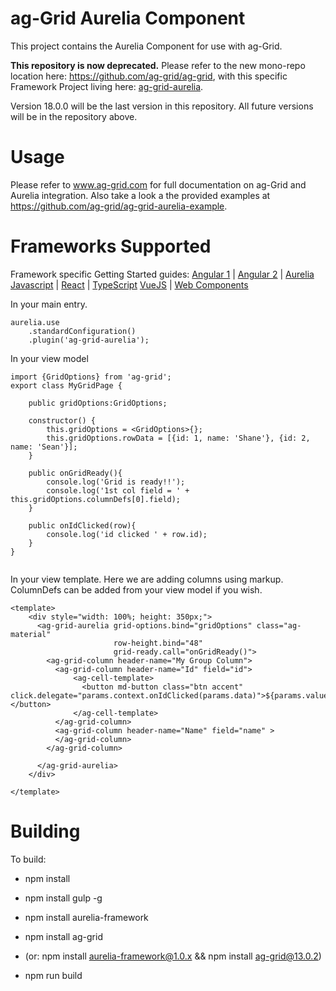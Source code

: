 ag-Grid Aurelia Component
==============

This project contains the Aurelia Component for use with ag-Grid.

**This repository is now deprecated.** Please refer to the new mono-repo location here: https://github.com/ag-grid/ag-grid, with this specific Framework Project living here: [ag-grid-aurelia](https://github.com/ag-grid/ag-grid/blob/master/packages/ag-grid-aurelia/).

Version 18.0.0 will be the last version in this repository. All future versions will be in the repository above.


Usage
==============

Please refer to www.ag-grid.com for full documentation on ag-Grid and Aurelia integration. Also take a look a the provided examples at https://github.com/ag-grid/ag-grid-aurelia-example.

Frameworks Supported
====================
Framework specific Getting Started guides:
[Angular 1](https://www.ag-grid.com/best-angularjs-data-grid/) | [Angular 2](https://www.ag-grid.com/best-angular-2-data-grid/) | [Aurelia](https://www.ag-grid.com/best-aurelia-data-grid/)
[Javascript](https://www.ag-grid.com/best-javascript-data-grid/) | [React](https://www.ag-grid.com/best-react-data-grid/) | [TypeScript](https://www.ag-grid.com/ag-grid-typescript-webpack-2/)
[VueJS](https://www.ag-grid.com/best-vuejs-data-grid/) | [Web Components](https://www.ag-grid.com/best-web-component-data-grid/)

In your main entry.
```
aurelia.use
    .standardConfiguration()
    .plugin('ag-grid-aurelia');
```

In your view model
```
import {GridOptions} from 'ag-grid';
export class MyGridPage {

    public gridOptions:GridOptions;

    constructor() {
        this.gridOptions = <GridOptions>{};
        this.gridOptions.rowData = [{id: 1, name: 'Shane'}, {id: 2, name: 'Sean'}];
    }

    public onGridReady(){
        console.log('Grid is ready!!');
        console.log('1st col field = ' + this.gridOptions.columnDefs[0].field);
    }

    public onIdClicked(row){
        console.log('id clicked ' + row.id);
    }
}


```
In your view template.  Here we are adding columns using markup. ColumnDefs can be added from your view model if you wish.
```
<template>
    <div style="width: 100%; height: 350px;">
      <ag-grid-aurelia grid-options.bind="gridOptions" class="ag-material"
                       row-height.bind="48"
                       grid-ready.call="onGridReady()">
        <ag-grid-column header-name="My Group Column">
          <ag-grid-column header-name="Id" field="id">
              <ag-cell-template>
                <button md-button class="btn accent"  click.delegate="params.context.onIdClicked(params.data)">${params.value}</button>
              </ag-cell-template>
          </ag-grid-column>
          <ag-grid-column header-name="Name" field="name" >
          </ag-grid-column>
        </ag-grid-column>

      </ag-grid-aurelia>
    </div>

</template>
```

Building
==============

To build:
- npm install
- npm install gulp -g
- npm install aurelia-framework
- npm install ag-grid
- (or: npm install aurelia-framework@1.0.x && npm install ag-grid@13.0.2)

- npm run build
